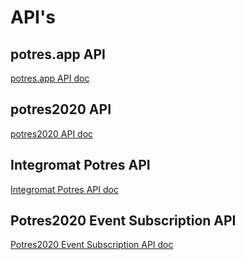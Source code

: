 # API's

## potres.app API
[potres.app API doc](https://documenter.getpostman.com/view/130981/TVzSmJDC)

## potres2020 API
[potres2020 API doc](https://documenter.getpostman.com/view/130981/TW6up95u)

## Integromat Potres API
[Integromat Potres API doc](https://documenter.getpostman.com/view/130981/TW6uo8wp)

## Potres2020 Event Subscription API
[Potres2020 Event Subscription API doc](https://documenter.getpostman.com/view/130981/TW6uopDL)

